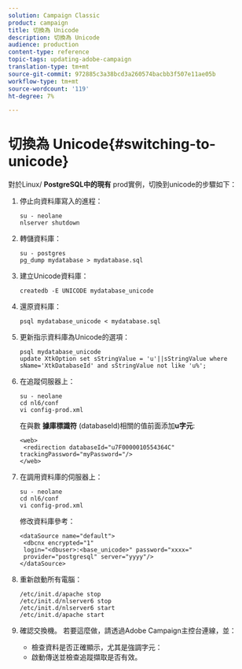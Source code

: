 ```yaml
---
solution: Campaign Classic
product: campaign
title: 切換為 Unicode
description: 切換為 Unicode
audience: production
content-type: reference
topic-tags: updating-adobe-campaign
translation-type: tm+mt
source-git-commit: 972885c3a38bcd3a260574bacbb3f507e11ae05b
workflow-type: tm+mt
source-wordcount: '119'
ht-degree: 7%

---
```



# 切換為 Unicode{#switching-to-unicode}

對於Linux/ **PostgreSQL中的現有** prod實例，切換到unicode的步驟如下：

1. 停止向資料庫寫入的進程：

   ```
   su - neolane
   nlserver shutdown
   ```

1. 轉儲資料庫：

   ```
   su - postgres
   pg_dump mydatabase > mydatabase.sql
   ```

1. 建立Unicode資料庫：

   ```
   createdb -E UNICODE mydatabase_unicode
   ```

1. 還原資料庫：

   ```
   psql mydatabase_unicode < mydatabase.sql
   ```

1. 更新指示資料庫為Unicode的選項：

   ```
   psql mydatabase_unicode
   update XtkOption set sStringValue = 'u'||sStringValue where sName='XtkDatabaseId' and sStringValue not like 'u%';
   ```

1. 在追蹤伺服器上：

   ```
   su - neolane
   cd nl6/conf
   vi config-prod.xml
   ```

   在與數 **據庫標識符** (databaseId)相關的值前面添加&#x200B;**u字元**:

   ```
   <web>
    <redirection databaseId="u7F0000010554364C" trackingPassword="myPassword="/>
   </web>
   ```

1. 在調用資料庫的伺服器上：

   ```
   su - neolane
   cd nl6/conf
   vi config-prod.xml
   ```

   修改資料庫參考：

   ```
   <dataSource name="default">
    <dbcnx encrypted="1" 
    login="<dbuser>:<base_unicode>" password="xxxx="
    provider="postgresql" server="yyyy"/>
   </dataSource>
   ```

1. 重新啟動所有電腦：

   ```
   /etc/init.d/apache stop
   /etc/init.d/nlserver6 stop
   /etc/init.d/nlserver6 start
   /etc/init.d/apache start
   ```

1. 確認交換機。 若要這麼做，請透過Adobe Campaign主控台連線，並：

   * 檢查資料是否正確顯示，尤其是強調字元：
   * 啟動傳送並檢查追蹤擷取是否有效。

